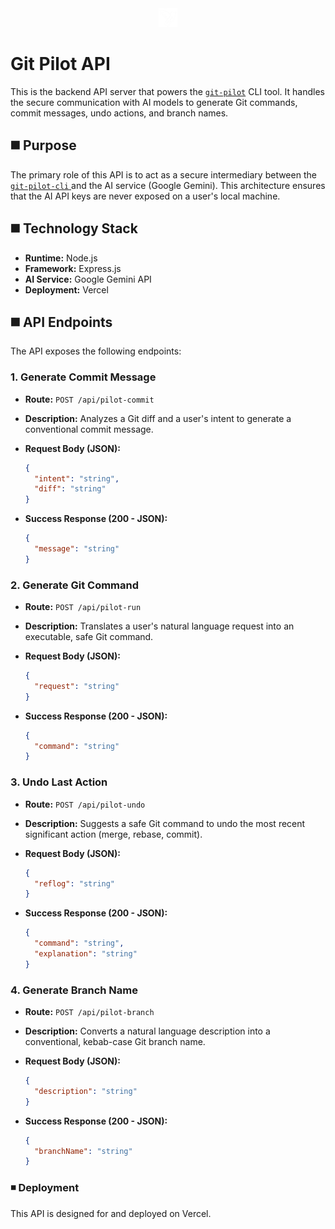 <div align="center" display="inline">
  <img width="30" height="30" alt="logo" src="./public/logo-pilot.png" />
</div>

# Git Pilot API

This is the backend API server that powers the <a href="https://www.npmjs.com/package/@abhaydesu/git-pilot">`git-pilot`</a> CLI tool. It handles the secure communication with AI models to generate Git commands, commit messages, undo actions, and branch names.

## ◼️ Purpose

The primary role of this API is to act as a secure intermediary between the <a href="https://github.com/abhaydesu/git-pilot-cli">`git-pilot-cli` </a> and the AI service (Google Gemini). This architecture ensures that the AI API keys are never exposed on a user's local machine.

## ◼️ Technology Stack

* **Runtime:** Node.js
* **Framework:** Express.js
* **AI Service:** Google Gemini API
* **Deployment:** Vercel

## ◼️ API Endpoints

The API exposes the following endpoints:

### 1. Generate Commit Message

* **Route:** `POST /api/pilot-commit`
* **Description:** Analyzes a Git diff and a user's intent to generate a conventional commit message.
* **Request Body (JSON):**

  ```json
  {
    "intent": "string",
    "diff": "string"
  }
  ```
* **Success Response (200 - JSON):**

  ```json
  {
    "message": "string"
  }
  ```

### 2. Generate Git Command

* **Route:** `POST /api/pilot-run`
* **Description:** Translates a user's natural language request into an executable, safe Git command.
* **Request Body (JSON):**

  ```json
  {
    "request": "string"
  }
  ```
* **Success Response (200 - JSON):**

  ```json
  {
    "command": "string"
  }
  ```

### 3. Undo Last Action

* **Route:** `POST /api/pilot-undo`
* **Description:** Suggests a safe Git command to undo the most recent significant action (merge, rebase, commit).
* **Request Body (JSON):**

  ```json
  {
    "reflog": "string"
  }
  ```
* **Success Response (200 - JSON):**

  ```json
  {
    "command": "string",
    "explanation": "string"
  }
  ```

### 4. Generate Branch Name

* **Route:** `POST /api/pilot-branch`
* **Description:** Converts a natural language description into a conventional, kebab-case Git branch name.
* **Request Body (JSON):**

  ```json
  {
    "description": "string"
  }
  ```
* **Success Response (200 - JSON):**

  ```json
  {
    "branchName": "string"
  }
  ```

### ◾ Deployment

This API is designed for and deployed on Vercel.
